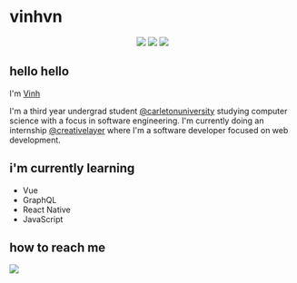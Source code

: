 # vinhvn

<p align="center">
  <img src="https://img.shields.io/badge/latest%20major%20release-jan.%202000-blueviolet" />
  <img src="https://visitor-badge.glitch.me/badge?page_id=vinhvn.vinhvn" />
  <img src="https://img.shields.io/badge/code%20quality-i%20do%20my%20best-limegreen" />
</p>

## hello hello

I'm [Vinh](https://vinhnguyen.ca)

I'm a third year undergrad student [@carletonuniversity](https://carleton.ca/) studying computer science with a focus in software engineering. I'm currently doing an internship [@creativelayer](https://creativelayer.com/) where I'm a software developer focused on web development.

## i'm currently learning

- Vue
- GraphQL
- React Native
- JavaScript

## how to reach me

<a href="mailto:me@vinhnguyen.ca"><img src="https://img.shields.io/badge/email-me%40vinhnguyen.ca-indianred" /></a>
